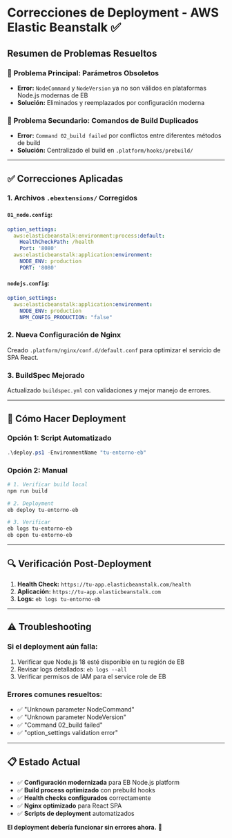 # Correcciones de Deployment - AWS Elastic Beanstalk ✅

## Resumen de Problemas Resueltos

### 🔧 **Problema Principal: Parámetros Obsoletos**
- **Error:** `NodeCommand` y `NodeVersion` ya no son válidos en plataformas Node.js modernas de EB
- **Solución:** Eliminados y reemplazados por configuración moderna

### 🔧 **Problema Secundario: Comandos de Build Duplicados**
- **Error:** `Command 02_build failed` por conflictos entre diferentes métodos de build
- **Solución:** Centralizado el build en `.platform/hooks/prebuild/`

---

## ✅ Correcciones Aplicadas

### 1. **Archivos `.ebextensions/` Corregidos**

#### `01_node.config`:
```yaml
option_settings:
  aws:elasticbeanstalk:environment:process:default:
    HealthCheckPath: /health
    Port: '8080'
  aws:elasticbeanstalk:application:environment:
    NODE_ENV: production
    PORT: '8080'
```

#### `nodejs.config`:
```yaml
option_settings:
  aws:elasticbeanstalk:application:environment:
    NODE_ENV: production
    NPM_CONFIG_PRODUCTION: "false"
```

### 2. **Nueva Configuración de Nginx** 
Creado `.platform/nginx/conf.d/default.conf` para optimizar el servicio de SPA React.

### 3. **BuildSpec Mejorado**
Actualizado `buildspec.yml` con validaciones y mejor manejo de errores.

---

## 🚀 Cómo Hacer Deployment

### Opción 1: Script Automatizado
```powershell
.\deploy.ps1 -EnvironmentName "tu-entorno-eb"
```

### Opción 2: Manual
```powershell
# 1. Verificar build local
npm run build

# 2. Deployment
eb deploy tu-entorno-eb

# 3. Verificar
eb logs tu-entorno-eb
eb open tu-entorno-eb
```

---

## 🔍 Verificación Post-Deployment

1. **Health Check:** `https://tu-app.elasticbeanstalk.com/health`
2. **Aplicación:** `https://tu-app.elasticbeanstalk.com`
3. **Logs:** `eb logs tu-entorno-eb`

---

## ⚠️ Troubleshooting

### Si el deployment aún falla:
1. Verificar que Node.js 18 esté disponible en tu región de EB
2. Revisar logs detallados: `eb logs --all`
3. Verificar permisos de IAM para el service role de EB

### Errores comunes resueltos:
- ✅ "Unknown parameter NodeCommand"
- ✅ "Unknown parameter NodeVersion" 
- ✅ "Command 02_build failed"
- ✅ "option_settings validation error"

---

## 📋 Estado Actual

- ✅ **Configuración modernizada** para EB Node.js platform
- ✅ **Build process optimizado** con prebuild hooks
- ✅ **Health checks configurados** correctamente
- ✅ **Nginx optimizado** para React SPA
- ✅ **Scripts de deployment** automatizados

**El deployment debería funcionar sin errores ahora.** 🎉
